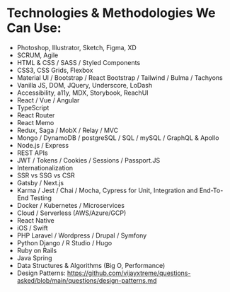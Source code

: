 # Technologies & Methodologies We Can Use:

- Photoshop, Illustrator, Sketch, Figma, XD
- SCRUM, Agile
- HTML & CSS / SASS / Styled Components
- CSS3, CSS Grids, Flexbox
- Material UI / Bootstrap / React Bootstrap / Tailwind / Bulma / Tachyons 
- Vanilla JS, DOM, JQuery, Underscore, LoDash
- Accessibility, a11y, MDX, Storybook, ReachUI
- React / Vue / Angular
- TypeScript
- React Router
- React Memo
- Redux, Saga / MobX / Relay / MVC
- Mongo / DynamoDB / postgreSQL / SQL / mySQL / GraphQL & Apollo
- Node.js / Express
- REST APIs
- JWT / Tokens / Cookies / Sessions / Passport.JS
- Internationalization
- SSR vs SSG vs CSR
- Gatsby / Next.js
- Karma / Jest / Chai / Mocha, Cypress for Unit, Integration and End-To-End Testing
- Docker / Kubernetes / Microservices
- Cloud / Serverless (AWS/Azure/GCP)
- React Native
- iOS / Swift
- PHP Laravel / Wordpress / Drupal / Symfony 
- Python Django / R Studio / Hugo
- Ruby on Rails
- Java Spring
- Data Structures & Algorithms (Big O, Performance)
- Design Patterns: https://github.com/vijayxtreme/questions-asked/blob/main/questions/design-patterns.md
